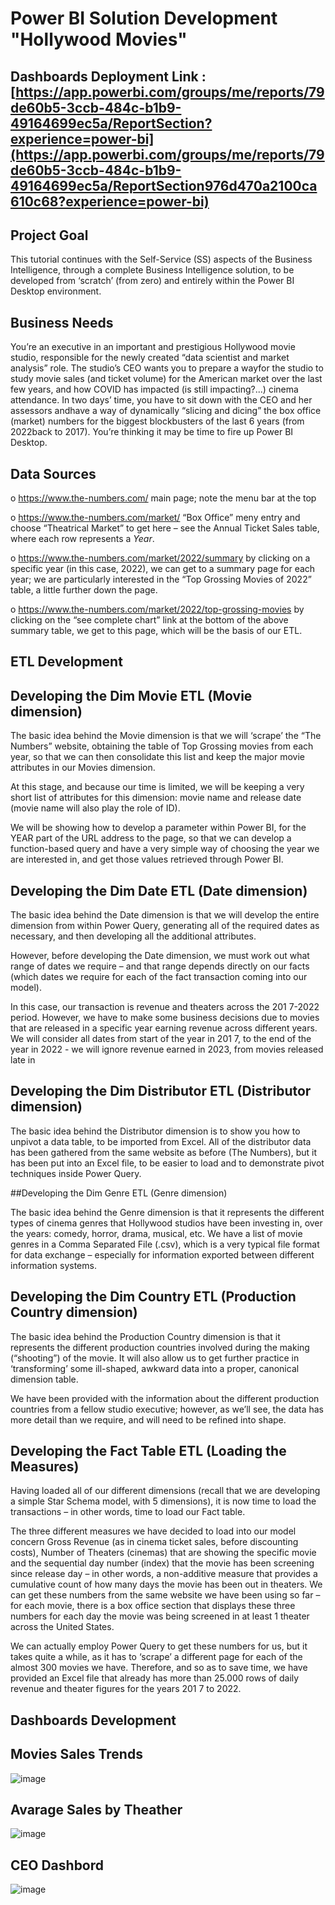 # Power BI Solution Development "Hollywood Movies" 
## Dashboards Deployment Link : [https://app.powerbi.com/groups/me/reports/79de60b5-3ccb-484c-b1b9-49164699ec5a/ReportSection?experience=power-bi](https://app.powerbi.com/groups/me/reports/79de60b5-3ccb-484c-b1b9-49164699ec5a/ReportSection976d470a2100ca610c68?experience=power-bi)

## Project Goal

This tutorial continues with the Self-Service (SS) aspects of the Business Intelligence, through
a complete Business Intelligence solution, to be developed from ‘scratch’ (from zero) and entirely
within the Power BI Desktop environment. 

## Business Needs

You’re an executive in an important and prestigious Hollywood movie studio, responsible for the newly created “data scientist and market analysis” role.
The studio’s CEO wants you to prepare a wayfor the studio to study movie sales (and ticket volume) for the American market over the last few years, and how COVID
has impacted (is still impacting?...) cinema attendance.
In two days’ time, you have to sit down with the CEO and her assessors andhave a way of dynamically “slicing and dicing” the box office (market) numbers for the biggest blockbusters
of the last 6 years (from 2022back to 2017).
You’re thinking it may be time to fire up Power BI Desktop.

## Data Sources

o https://www.the-numbers.com/ main page; note the menu bar at the top

o https://www.the-numbers.com/market/  “Box Office” meny entry and choose
“Theatrical Market” to get here – see the Annual Ticket Sales table, where each row
represents a *Year*.

o https://www.the-numbers.com/market/2022/summary by clicking on a specific
year (in this case, 2022), we can get to a summary page for each year; we are
particularly interested in the “Top Grossing Movies of 2022” table, a little further
down the page.

o https://www.the-numbers.com/market/2022/top-grossing-movies by clicking on
the “see complete chart” link at the bottom of the above summary table, we get to
this page, which will be the basis of our ETL.

## ETL Development

## Developing the Dim Movie ETL (Movie dimension)
The basic idea behind the Movie dimension is that we will ‘scrape’ the “The Numbers” website,
obtaining the table of Top Grossing movies from each year, so that we can then consolidate this list
and keep the major movie attributes in our Movies dimension.

At this stage, and because our time is limited, we will be keeping a very short list of attributes for this
dimension: movie name and release date (movie name will also play the role of ID).

We will be showing how to develop a parameter within Power BI, for the YEAR part of the URL address
to the page, so that we can develop a function-based query and have a very simple way of choosing
the year we are interested in, and get those values retrieved through Power BI.

## Developing the Dim Date ETL (Date dimension)

The basic idea behind the Date dimension is that we will develop the entire dimension from within
Power Query, generating all of the required dates as necessary, and then developing all the additional
attributes.

However, before developing the Date dimension, we must work out what range of dates we require –
and that range depends directly on our facts (which dates we require for each of the fact transaction
coming into our model).

In this case, our transaction is revenue and theaters across the 201 7-2022 period.
However, we have to make some business decisions due to movies that are released in a specific
year earning revenue across different years. We will consider all dates from start of the year in 201 7,
to the end of the year in 2022 - we will ignore revenue earned in 2023, from movies released late in

## Developing the Dim Distributor ETL (Distributor dimension)

The basic idea behind the Distributor dimension is to show you how to unpivot a data table, to be
imported from Excel. All of the distributor data has been gathered from the same website as before
(The Numbers), but it has been put into an Excel file, to be easier to load and to demonstrate pivot
techniques inside Power Query.

##Developing the Dim Genre ETL (Genre dimension)

The basic idea behind the Genre dimension is that it represents the different types of cinema genres
that Hollywood studios have been investing in, over the years: comedy, horror, drama, musical, etc.
We have a list of movie genres in a Comma Separated File (.csv), which is a very typical file format
for data exchange – especially for information exported between different information systems.

## Developing the Dim Country ETL (Production Country dimension)

The basic idea behind the Production Country dimension is that it represents the different production
countries involved during the making (“shooting”) of the movie. It will also allow us to get further
practice in ‘transforming’ some ill-shaped, awkward data into a proper, canonical dimension table.

We have been provided with the information about the different production countries from a fellow
studio executive; however, as we’ll see, the data has more detail than we require, and will need to be
refined into shape.

## Developing the Fact Table ETL (Loading the Measures)

Having loaded all of our different dimensions (recall that we are developing a simple Star Schema
model, with 5 dimensions), it is now time to load the transactions – in other words, time to load our
Fact table.

The three different measures we have decided to load into our model concern Gross Revenue (as in
cinema ticket sales, before discounting costs), Number of Theaters (cinemas) that are showing the
specific movie and the sequential day number (index) that the movie has been screening since release
day – in other words, a non-additive measure that provides a cumulative count of how many days the
movie has been out in theaters. We can get these numbers from the same website we have been
using so far – for each movie, there is a box office section that displays these three numbers for each
day the movie was being screened in at least 1 theater across the United States.

We can actually employ Power Query to get these numbers for us, but it takes quite a while, as it has
to ‘scrape’ a different page for each of the almost 300 movies we have. Therefore, and so as to save
time, we have provided an Excel file that already has more than 25.000 rows of daily revenue and
theater figures for the years 201 7 to 2022.

## Dashboards Development
## Movies Sales Trends

![image](https://github.com/ffquindala/PowerBI_HollywoodMovies/assets/80399273/024b627e-30d6-445a-abb8-03520ba19457)

## Avarage Sales by Theather

![image](https://github.com/ffquindala/PowerBI_HollywoodMovies/assets/80399273/171777e8-3d99-49ae-8340-a3335ffea764)

## CEO Dashbord

![image](https://github.com/ffquindala/PowerBI_HollywoodMovies/assets/80399273/b73ff44f-5cbd-42cc-9306-f6a0e6d9d9ae)


